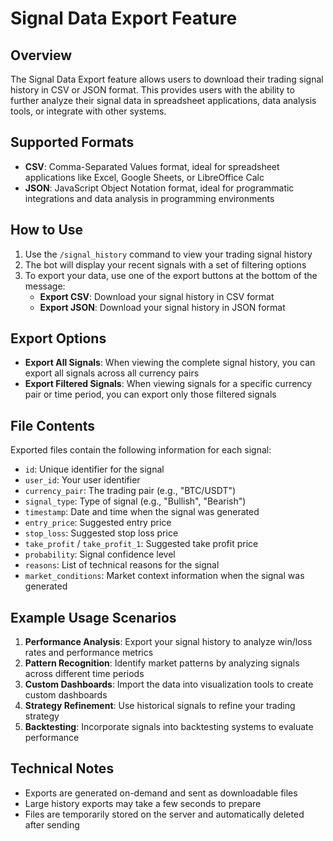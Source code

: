 # Signal Data Export Feature

## Overview

The Signal Data Export feature allows users to download their trading signal history in CSV or JSON format. This provides users with the ability to further analyze their signal data in spreadsheet applications, data analysis tools, or integrate with other systems.

## Supported Formats

- **CSV**: Comma-Separated Values format, ideal for spreadsheet applications like Excel, Google Sheets, or LibreOffice Calc
- **JSON**: JavaScript Object Notation format, ideal for programmatic integrations and data analysis in programming environments

## How to Use

1. Use the `/signal_history` command to view your trading signal history
2. The bot will display your recent signals with a set of filtering options
3. To export your data, use one of the export buttons at the bottom of the message:
   - **Export CSV**: Download your signal history in CSV format
   - **Export JSON**: Download your signal history in JSON format

## Export Options

- **Export All Signals**: When viewing the complete signal history, you can export all signals across all currency pairs
- **Export Filtered Signals**: When viewing signals for a specific currency pair or time period, you can export only those filtered signals

## File Contents

Exported files contain the following information for each signal:

- `id`: Unique identifier for the signal
- `user_id`: Your user identifier
- `currency_pair`: The trading pair (e.g., "BTC/USDT")
- `signal_type`: Type of signal (e.g., "Bullish", "Bearish")
- `timestamp`: Date and time when the signal was generated
- `entry_price`: Suggested entry price
- `stop_loss`: Suggested stop loss price
- `take_profit` / `take_profit_1`: Suggested take profit price
- `probability`: Signal confidence level
- `reasons`: List of technical reasons for the signal
- `market_conditions`: Market context information when the signal was generated

## Example Usage Scenarios

1. **Performance Analysis**: Export your signal history to analyze win/loss rates and performance metrics
2. **Pattern Recognition**: Identify market patterns by analyzing signals across different time periods
3. **Custom Dashboards**: Import the data into visualization tools to create custom dashboards
4. **Strategy Refinement**: Use historical signals to refine your trading strategy
5. **Backtesting**: Incorporate signals into backtesting systems to evaluate performance

## Technical Notes

- Exports are generated on-demand and sent as downloadable files
- Large history exports may take a few seconds to prepare
- Files are temporarily stored on the server and automatically deleted after sending
